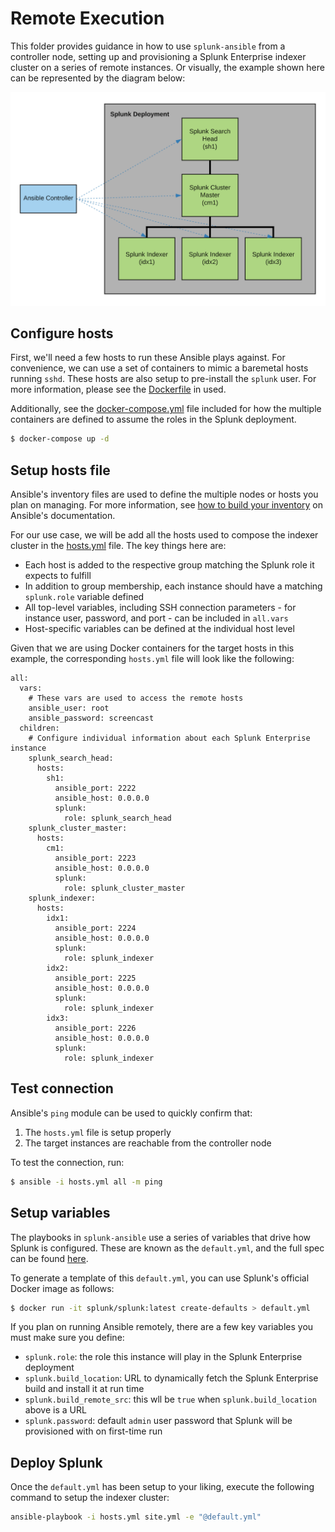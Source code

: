 # Remote Execution
This folder provides guidance in how to use `splunk-ansible` from a controller node, setting up and provisioning a Splunk Enterprise indexer cluster on a series of remote instances. Or visually, the example shown here can be represented by the diagram below:

![diagram](./remote-diagram.png)

## Configure hosts
First, we'll need a few hosts to run these Ansible plays against. For convenience, we can use a set of containers to mimic a baremetal hosts running `sshd`. These hosts are also setup to pre-install the `splunk` user. For more information, please see the [Dockerfile](./Dockerfile) in used.

Additionally, see the [docker-compose.yml](./docker-compose.yml) file included for how the multiple containers are defined to assume the roles in the Splunk deployment.
```bash
$ docker-compose up -d
```

## Setup hosts file
Ansible's inventory files are used to define the multiple nodes or hosts you plan on managing. For more information, see [how to build your inventory](https://docs.ansible.com/ansible/latest/user_guide/intro_inventory.html#inventory-basics-formats-hosts-and-groups) on Ansible's documentation. 

For our use case, we will be add all the hosts used to compose the indexer cluster in the [hosts.yml](./hosts.yml) file. The key things here are:
* Each host is added to the respective group matching the Splunk role it expects to fulfill
* In addition to group membership, each instance should have a matching `splunk.role` variable defined
* All top-level variables, including SSH connection parameters - for instance user, password, and port - can be included in `all.vars`
* Host-specific variables can be defined at the individual host level

Given that we are using Docker containers for the target hosts in this example, the corresponding `hosts.yml` file will look like the following:
```
all:
  vars:
    # These vars are used to access the remote hosts
    ansible_user: root
    ansible_password: screencast
  children:
    # Configure individual information about each Splunk Enterprise instance
    splunk_search_head:
      hosts:
        sh1:
          ansible_port: 2222
          ansible_host: 0.0.0.0
          splunk:
            role: splunk_search_head
    splunk_cluster_master:
      hosts:
        cm1:
          ansible_port: 2223
          ansible_host: 0.0.0.0
          splunk:
            role: splunk_cluster_master
    splunk_indexer:
      hosts:
        idx1:
          ansible_port: 2224
          ansible_host: 0.0.0.0
          splunk:
            role: splunk_indexer
        idx2:
          ansible_port: 2225
          ansible_host: 0.0.0.0
          splunk:
            role: splunk_indexer
        idx3:
          ansible_port: 2226
          ansible_host: 0.0.0.0
          splunk:
            role: splunk_indexer
```

## Test connection
Ansible's `ping` module can be used to quickly confirm that:
1. The `hosts.yml` file is setup properly
2. The target instances are reachable from the controller node

To test the connection, run:
```bash
$ ansible -i hosts.yml all -m ping
```

## Setup variables
The playbooks in `splunk-ansible` use a series of variables that drive how Splunk is configured. These are known as the `default.yml`, and the full spec can be found [here](https://github.com/splunk/splunk-ansible/blob/develop/inventory/splunk_defaults_linux.yml).

To generate a template of this `default.yml`, you can use Splunk's official Docker image as follows:
```bash
$ docker run -it splunk/splunk:latest create-defaults > default.yml
```

If you plan on running Ansible remotely, there are a few key variables you must make sure you define:
* `splunk.role`: the role this instance will play in the Splunk Enterprise deployment
* `splunk.build_location`: URL to dynamically fetch the Splunk Enterprise build and install it at run time
* `splunk.build_remote_src`: this wll be `true` when `splunk.build_location` above is a URL
* `splunk.password`: default `admin` user password that Splunk will be provisioned with on first-time run

## Deploy Splunk
Once the `default.yml` has been setup to your liking, execute the following command to setup the indexer cluster:
```bash
ansible-playbook -i hosts.yml site.yml -e "@default.yml"
```
